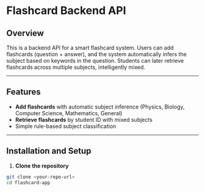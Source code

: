 # Flashcard Backend API

## Overview

This is a backend API for a smart flashcard system. Users can add flashcards (question + answer), and the system automatically infers the subject based on keywords in the question. Students can later retrieve flashcards across multiple subjects, intelligently mixed.

---

## Features

- **Add flashcards** with automatic subject inference (Physics, Biology, Computer Science, Mathematics, General)
- **Retrieve flashcards** by student ID with mixed subjects
- Simple rule-based subject classification

---

## Installation and Setup

1. **Clone the repository**

```bash
git clone <your-repo-url>
cd flashcard-app
